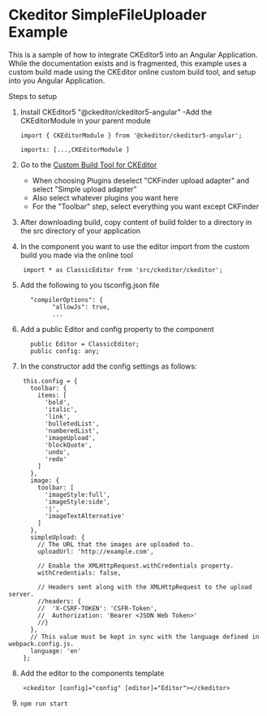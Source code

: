 
# Ckeditor SimpleFileUploader Example

This is a sample of how to integrate CKEditor5 into an Angular Application. While the documentation exists and is fragmented, this example uses a custom build made using the CKEditor online custom build tool, and setup into you Angular Application.

Steps to setup

1. Install CKEditor5 "@ckeditor/ckeditor5-angular"
    -Add the CKEditorModule in your parent module
    ```
    import { CKEditorModule } from '@ckeditor/ckeditor5-angular';

    imports: [...,CKEditorModule ]
    ```
2. Go to the [Custom Build Tool for CKEditor](https://ckeditor.com/ckeditor-5/online-builder/)
    - When choosing Plugins deselect "CKFinder upload adapter" and select "Simple upload adapter"
    - Also select whatever plugins you want here
    - For the "Toolbar" step, select everything you want except CKFinder

3. After downloading build, copy content of build folder to a directory in the src directory of your application

4. In the component you want to use the editor import from the custom build you made via the online tool
```
    import * as ClassicEditor from 'src/ckeditor/ckeditor';
```
5. Add the following to you tsconfig.json file
```
      "compilerOptions": {
            "allowJs": true,
            ...
```
6. Add a public Editor and config property to the component
```
      public Editor = ClassicEditor;
      public config: any;
```
7. In the constructor add the config settings as follows:
```
    this.config = {
      toolbar: {
        items: [
          'bold',
          'italic',
          'link',
          'bulletedList',
          'numberedList',
          'imageUpload',
          'blockQuote',
          'undo',
          'redo'
        ]
      },
      image: {
        toolbar: [
          'imageStyle:full',
          'imageStyle:side',
          '|',
          'imageTextAlternative'
        ]
      },
      simpleUpload: {
        // The URL that the images are uploaded to.
        uploadUrl: 'http://example.com',

        // Enable the XMLHttpRequest.withCredentials property.
        withCredentials: false,

        // Headers sent along with the XMLHttpRequest to the upload server.
        //headers: {
        //  'X-CSRF-TOKEN': 'CSFR-Token',
        //  Authorization: 'Bearer <JSON Web Token>'
        //}
      },
      // This value must be kept in sync with the language defined in webpack.config.js.
      language: 'en'
    };
```
8. Add the editor to the components template
```
    <ckeditor [config]="config" [editor]="Editor"></ckeditor>
```
9. `npm run start`

